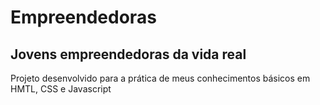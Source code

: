 # Empreendedoras
## Jovens empreendedoras da vida real

Projeto desenvolvido para a prática de meus conhecimentos básicos em HMTL, CSS e Javascript
